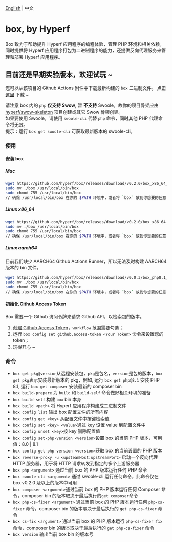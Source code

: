 [English](./README.md) | 中文

# box, by Hyperf

Box 致力于帮助提升 Hyperf 应用程序的编程体验，管理 PHP 环境和相关依赖，同时提供将 Hyperf 应用程序打包为二进制程序的能力，还提供反向代理服务来管理和部署 Hyperf 应用程序。

## 目前还是早期实验版本，欢迎试玩 ~

您可以从该项目的 Github Actions 附件中下载最新构建的 `box` 二进制文件。
点击 [这里](https://github.com/hyperf/box/actions) 下载 ~

请注意 box 内的 `php` **仅支持 Swow**, 暂 **不支持** Swoole，故你的项目骨架应由 [hyperf/swow-skeleton](https://github.com/hyperf/swow-skeleton) 项目创建或其它 Swow 骨架创建。   
如果要使用 Swoole，请使用 `swoole-cli` 代替 `php` 命令，同时其他 PHP 代理命令将无效。   
提示：运行 `box get swoole-cli` 可获取最新版本的 swoole-cli。   

### 使用

#### 安装 box

##### Mac

```bash
wget https://github.com/hyperf/box/releases/download/v0.2.0/box_x86_64_macos -O box
sudo mv ./box /usr/local/bin/box
sudo chmod 755 /usr/local/bin/box
// 确保 /usr/local/bin/box 在你的 $PATH 环境中，或者将 `box` 放到你想要的任意 $PATH 路径中
```

##### Linux x86_64

```bash
wget https://github.com/hyperf/box/releases/download/v0.2.0/box_x86_64_linux -O box
sudo mv ./box /usr/local/bin/box
sudo chmod 755 /usr/local/bin/box
// 确保 /usr/local/bin/box 在你的 $PATH 环境中，或者将 `box` 放到你想要的任意 $PATH 路径中
```
##### Linux aarch64

目前我们缺少 AARCH64 Github Actions Runner，所以无法及时构建 AARCH64 版本的 bin 文件。

```bash
wget https://github.com/hyperf/box/releases/download/v0.0.3/box_php8.1_aarch64_linux -O box
sudo mv ./box /usr/local/bin/box
sudo chmod 755 /usr/local/bin/box
// 确保 /usr/local/bin/box 在你的 $PATH 环境中，或者将 `box` 放到你想要的任意 $PATH 路径中
```

#### 初始化 Github Access Token

Box 需要一个 Github 访问令牌来请求 Github API，以检索包的版本。

1. [创建 Github Access Token](https://github.com/settings/tokens/new)，`workflow` 范围需要勾选；
2. 运行 `box config set github.access-token <Your Token>` 命令来设置您的 token；
3. 玩得开心 ~

### 命令

- `box get pkg@version`从远程安装包，`pkg`是包名，`version`是包的版本，`box get pkg`表示安装最新版本的 pkg，例如, 运行 `box get php@8.1` 安装 PHP 8.1, 运行 `box get composer` 安装最新的 composer bin
- `box build-prepare` 为 `build` 和 `build-self` 命令做好相关环境的准备
- `box build-self` 构建 `box` bin 本身
- `box build <path>` 将 Hyperf 应用程序构建成二进制文件
- `box config list` 输出 box 配置文件的所有内容
- `box config get <key>` 从配置文件中按键检索值
- `box config set <key> <value>`通过 key 设置 value 到配置文件中
- `box config unset <key>`按 key 删除配置值
- `box config set-php-version <version>`设置 box 的当前 PHP 版本，可用值：8.0 | 8.1
- `box config get-php-version <version>`获取 box 的当前设置的 PHP 版本
- `box reverse-proxy -u <upsteamHost:upstreamPort>` 启动一个反向代理 HTTP 服务器，用于将 HTTP 请求转发到指定的多个上游服务器
- `box php <argument>` 通过当前 box 的 PHP 版本运行任何 PHP 命令
- `box swoole-cli <argument>` 通过 swoole-cli 运行任何命令，此命令仅在 box v0.2.0 及以上的版本中可用
- `box composer <argument>`通过当前 box 的 PHP 版本运行任何 Composer 命令，composer bin 的版本取决于最后执行的`get composer`命令
- `box php-cs-fixer <argument>` 通过当前 box 的 PHP 版本运行任何 `php-cs-fixer` 命令，composer bin 的版本取决于最后执行的 `get php-cs-fixer` 命令
- `box cs-fix <argument>` 通过当前 box 的 PHP 版本运行 `php-cs-fixer fix` 命令，composer bin 的版本取决于最后执行的 `get php-cs-fixer` 命令
- `box version` 输出当前 box bin 的版本号
